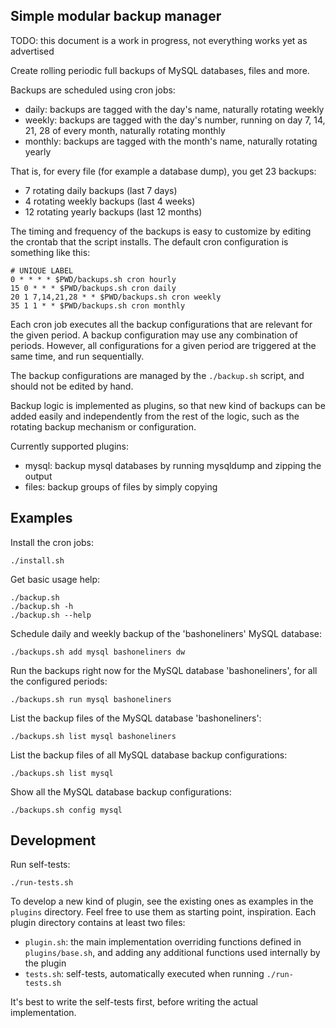 Simple modular backup manager
-----------------------------

TODO: this document is a work in progress, not everything works yet as advertised

Create rolling periodic full backups of MySQL databases, files and more.

Backups are scheduled using cron jobs:

- daily: backups are tagged with the day's name, naturally rotating weekly
- weekly: backups are tagged with the day's number, running on day 7, 14, 21, 28 of every month, naturally rotating monthly
- monthly: backups are tagged with the month's name, naturally rotating yearly

That is, for every file (for example a database dump), you get 23 backups:

- 7 rotating daily backups (last 7 days)
- 4 rotating weekly backups (last 4 weeks)
- 12 rotating yearly backups (last 12 months)

The timing and frequency of the backups is easy to customize by editing the crontab that the script installs.
The default cron configuration is something like this:

    # UNIQUE LABEL
    0 * * * * $PWD/backups.sh cron hourly
    15 0 * * * $PWD/backups.sh cron daily
    20 1 7,14,21,28 * * $PWD/backups.sh cron weekly
    35 1 1 * * $PWD/backups.sh cron monthly

Each cron job executes all the backup configurations that are relevant for the given period. A backup configuration may use any combination of periods. However, all configurations for a given period are triggered at the same time, and run sequentially.

The backup configurations are managed by the `./backup.sh` script,
and should not be edited by hand.

Backup logic is implemented as plugins, so that new kind of backups can be added easily and independently from the rest of the logic, such as the rotating backup mechanism or configuration.

Currently supported plugins:

- mysql: backup mysql databases by running mysqldump and zipping the output
- files: backup groups of files by simply copying

Examples
--------

Install the cron jobs:

    ./install.sh

Get basic usage help:

    ./backup.sh
    ./backup.sh -h
    ./backup.sh --help

Schedule daily and weekly backup of the 'bashoneliners' MySQL database:

    ./backups.sh add mysql bashoneliners dw

Run the backups right now for the MySQL database 'bashoneliners', for all the configured periods:

    ./backups.sh run mysql bashoneliners

List the backup files of the MySQL database 'bashoneliners':
    
    ./backups.sh list mysql bashoneliners

List the backup files of all MySQL database backup configurations:
    
    ./backups.sh list mysql

Show all the MySQL database backup configurations:

    ./backups.sh config mysql

Development
-----------

Run self-tests:

    ./run-tests.sh

To develop a new kind of plugin, see the existing ones as examples in the `plugins` directory.
Feel free to use them as starting point, inspiration.
Each plugin directory contains at least two files:

- `plugin.sh`: the main implementation overriding functions defined in `plugins/base.sh`, and adding any additional functions used internally by the plugin
- `tests.sh`: self-tests, automatically executed when running `./run-tests.sh`

It's best to write the self-tests first, before writing the actual implementation.

